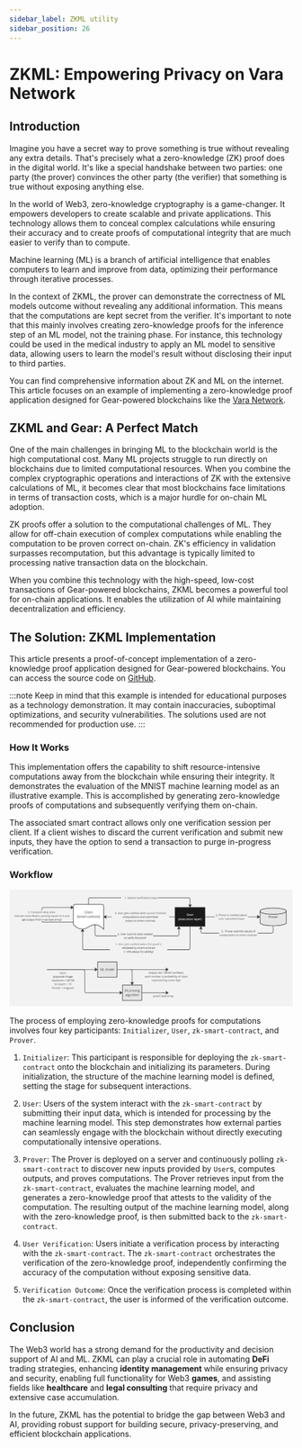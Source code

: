 ```yaml
---
sidebar_label: ZKML utility
sidebar_position: 26
---
```


# ZKML: Empowering Privacy on Vara Network

## Introduction

Imagine you have a secret way to prove something is true without revealing any extra details. That's precisely what a zero-knowledge (ZK) proof does in the digital world. It's like a special handshake between two parties: one party (the prover) convinces the other party (the verifier) that something is true without exposing anything else.

In the world of Web3, zero-knowledge cryptography is a game-changer. It empowers developers to create scalable and private applications. This technology allows them to conceal complex calculations while ensuring their accuracy and to create proofs of computational integrity that are much easier to verify than to compute.

Machine learning (ML) is a branch of artificial intelligence that enables computers to learn and improve from data, optimizing their performance through iterative processes.

In the context of ZKML, the prover can demonstrate the correctness of ML models outcome without revealing any additional information. This means that the computations are kept secret from the verifier. It's important to note that this mainly involves creating zero-knowledge proofs for the inference step of an ML model, not the training phase. For instance, this technology could be used in the medical industry to apply an ML model to sensitive data, allowing users to learn the model's result without disclosing their input to third parties.

You can find comprehensive information about ZK and ML on the internet. This article focuses on an example of implementing a zero-knowledge proof application designed for Gear-powered blockchains like the [Vara Network](https://vara-network.io).

## ZKML and Gear: A Perfect Match

One of the main challenges in bringing ML to the blockchain world is the high computational cost. Many ML projects struggle to run directly on blockchains due to limited computational resources. When you combine the complex cryptographic operations and interactions of ZK with the extensive calculations of ML, it becomes clear that most blockchains face limitations in terms of transaction costs, which is a major hurdle for on-chain ML adoption.

ZK proofs offer a solution to the computational challenges of ML. They allow for off-chain execution of complex computations while enabling the computation to be proven correct on-chain. ZK's efficiency in validation surpasses recomputation, but this advantage is typically limited to processing native transaction data on the blockchain.

When you combine this technology with the high-speed, low-cost transactions of Gear-powered blockchains, ZKML becomes a powerful tool for on-chain applications. It enables the utilization of AI while maintaining decentralization and efficiency.

## The Solution: ZKML Implementation

This article presents a proof-of-concept implementation of a zero-knowledge proof application designed for Gear-powered blockchains. You can access the source code on [GitHub](https://github.com/gear-foundation/external-zkml-actor).

:::note
Keep in mind that this example is intended for educational purposes as a technology demonstration. It may contain inaccuracies, suboptimal optimizations, and security vulnerabilities. The solutions used are not recommended for production use.
:::

### How It Works

This implementation offers the capability to shift resource-intensive computations away from the blockchain while ensuring their integrity. It demonstrates the evaluation of the MNIST machine learning model as an illustrative example. This is accomplished by generating zero-knowledge proofs of computations and subsequently verifying them on-chain.

The associated smart contract allows only one verification session per client. If a client wishes to discard the current verification and submit new inputs, they have the option to send a transaction to purge in-progress verification.

### Workflow

![ZKML](./img/zkml.jpg)

The process of employing zero-knowledge proofs for computations involves four key participants: `Initializer`, `User`, `zk-smart-contract`, and `Prover`.

1. `Initializer`: This participant is responsible for deploying the `zk-smart-contract` onto the blockchain and initializing its parameters. During initialization, the structure of the machine learning model is defined, setting the stage for subsequent interactions.

2. `User`: Users of the system interact with the `zk-smart-contract` by submitting their input data, which is intended for processing by the machine learning model. This step demonstrates how external parties can seamlessly engage with the blockchain without directly executing computationally intensive operations.

3. `Prover`: The Prover is deployed on a server and continuously polling `zk-smart-contract` to discover new inputs provided by `User`s, computes outputs, and proves computations. The Prover retrieves input from the `zk-smart-contract`, evaluates the machine learning model, and generates a zero-knowledge proof that attests to the validity of the computation. The resulting output of the machine learning model, along with the zero-knowledge proof, is then submitted back to the `zk-smart-contract`.

4. `User Verification`: Users initiate a verification process by interacting with the `zk-smart-contract`. The `zk-smart-contract` orchestrates the verification of the zero-knowledge proof, independently confirming the accuracy of the computation without exposing sensitive data.

5. `Verification Outcome`: Once the verification process is completed within the `zk-smart-contract`, the user is informed of the verification outcome.

## Conclusion

The Web3 world has a strong demand for the productivity and decision support of AI and ML. ZKML can play a crucial role in automating **DeFi** trading strategies, enhancing **identity management** while ensuring privacy and security, enabling full functionality for Web3 **games**, and assisting fields like **healthcare** and **legal consulting** that require privacy and extensive case accumulation.

In the future, ZKML has the potential to bridge the gap between Web3 and AI, providing robust support for building secure, privacy-preserving, and efficient blockchain applications.